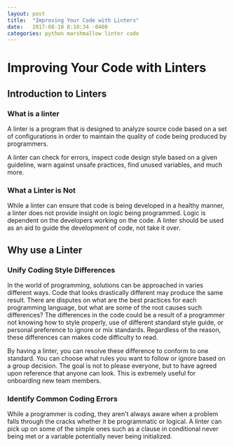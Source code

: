 ```yaml
---
layout: post
title:  "Improving Your Code with Linters"
date:   2017-08-10 8:10:34 -0400
categories: python marshmallow linter code
---
```

# Improving Your Code with Linters

## Introduction to Linters

### What is a linter

A linter is a program that is designed to analyze source code based on a set of configurations in order to maintain the quality of code being produced by programmers.

A linter can check for errors, inspect code design style based on a given guideline, warn against unsafe practices, find unused variables, and much more.

### What a Linter is Not

While a linter can ensure that code is being developed in a healthy manner, a linter does not provide insight on logic being programmed.  Logic is dependent on the developers working on the code. A linter should be used as an aid to guide the development of code, not take it over.

## Why use a Linter

### Unify Coding Style Differences

In the world of programming, solutions can be approached in varies different ways. Code that looks drastically different may produce the same result. There are disputes on what are the best practices for each programming language, but what are some of the root causes such differences? The differences in the code could be a result of a programmer not knowing how to style properly, use of different standard style guide, or personal preference to ignore or mix standards.  Regardless of the reason, these differences can makes code difficulty to read.

By having a linter, you can resolve these difference to conform to one standard. You can choose what rules you want to follow or ignore based on a group decision. The goal is not to please everyone, but to have agreed upon reference that anyone can look. This is extremely useful for onboarding new team members.

### Identify Common Coding Errors

While a programmer is coding, they aren't always aware when a problem falls through the cracks whether it be programmatic or logical. A linter can pick up on some of the simple ones such as a clause in conditional never being met or a variable potentially never being initialized.
